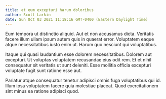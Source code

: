 ```yaml
---
title: at eum excepturi harum doloribus
author: Scott Larkin
date: Sun Oct 03 2021 11:18:16 GMT-0400 (Eastern Daylight Time)
---
```

Eum tempora ut distinctio aliquid. Aut et non accusamus dicta. Veritatis facere illum ullam ipsum autem quis in quaerat error. Voluptatem eaque atque necessitatibus iusto enim ut. Harum quo nesciunt qui voluptatibus.

 Itaque qui quasi laudantium esse dolorem necessitatibus. Dolorem aut excepturi. Ut voluptas voluptatem recusandae eius odit rem. Et et nihil consequatur sit veritatis ut sunt deleniti. Esse mollitia officia excepturi voluptate fugit sunt ratione esse aut.

 Pariatur atque consequatur tenetur adipisci omnis fuga voluptatibus qui id. Illum ipsa voluptatem facere quia molestiae placeat. Quod exercitationem sint minus ea ratione adipisci quod.